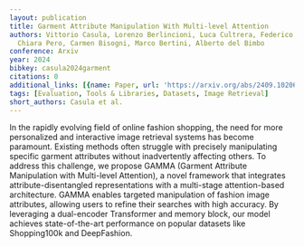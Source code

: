```yaml
---
layout: publication
title: Garment Attribute Manipulation With Multi-level Attention
authors: Vittorio Casula, Lorenzo Berlincioni, Luca Cultrera, Federico Becattini,
  Chiara Pero, Carmen Bisogni, Marco Bertini, Alberto del Bimbo
conference: Arxiv
year: 2024
bibkey: casula2024garment
citations: 0
additional_links: [{name: Paper, url: 'https://arxiv.org/abs/2409.10206'}]
tags: [Evaluation, Tools & Libraries, Datasets, Image Retrieval]
short_authors: Casula et al.
---
```

In the rapidly evolving field of online fashion shopping, the need for more
personalized and interactive image retrieval systems has become paramount.
Existing methods often struggle with precisely manipulating specific garment
attributes without inadvertently affecting others. To address this challenge,
we propose GAMMA (Garment Attribute Manipulation with Multi-level Attention), a
novel framework that integrates attribute-disentangled representations with a
multi-stage attention-based architecture. GAMMA enables targeted manipulation
of fashion image attributes, allowing users to refine their searches with high
accuracy. By leveraging a dual-encoder Transformer and memory block, our model
achieves state-of-the-art performance on popular datasets like Shopping100k and
DeepFashion.